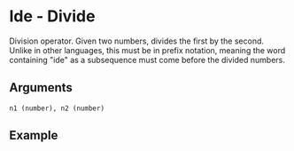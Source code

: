 # Ide - Divide

Division operator. Given two numbers, divides the first by the second. Unlike in other languages, this must be in prefix notation, meaning the word containing "ide" as a subsequence must come before the divided numbers. 

## Arguments

```n1 (number), n2 (number)```

## Example
<editor :code='`
was var ide 1 2..
pri var.
`' 
:code-wordier="`
Was var a video with 1 or 2 events?
Print var!
`"
output-method='console'></editor>